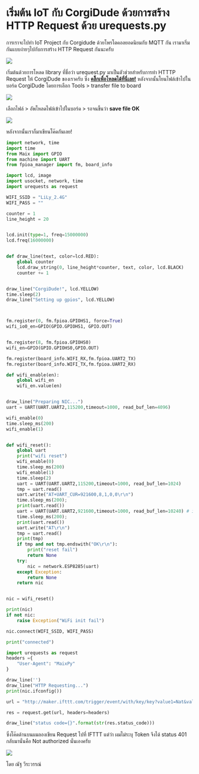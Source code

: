 # เริ่มต้น IoT กับ CorgiDude ด้วยการสร้าง HTTP Request ด้วย urequests.py

การเราจะไปทำ IoT Project กับ Corgidude ด้วยโพรโตคอลยอดนิยมกับ MQTT กัน เรามาเริ่มกันแบบง่ายๆไปกับการสร้าง HTTP Request กันนะครับ

![](https://ff.lnwfile.com/_/ff/_raw/he/0m/78.png)

เริ่มต้นด้วยการโหลด library ที่ชื่อว่า urequest.py มาเป็นตัวช่วยสำหรับการทำ HTTTP Request ให้ CorgiDude ของเราครับ ซึ่ง **[คลิ๊กเพื่อโหลดได้ที่นี่เลย!](https://gist.github.com/NAzT/5821cacdb98d9eb28d30a597186e4be1/archive/91cd28ae2389168f02a39c4ded0c12c02d0d1252.zip)**
หลังจากนั้นโยนไฟล์เข้าไปในบอร์ด CorgiDude โดยการเลือก Tools > transfer file to board

![](https://ff.lnwfile.com/_/ff/_raw/zw/xa/1n.png)

เลือกไฟล์ > อัพโหลดไฟล์เข้าไปในบอร์ด > รอจนขึ้นว่า **save file OK**

![](https://ff.lnwfile.com/_/ff/_raw/ch/p7/dh.png)

หลังจากนั้นเราก็มาเขียนโค๊ดกันเลย!

```python
import network, time
import time
from Maix import GPIO
from machine import UART
from fpioa_manager import fm, board_info

import lcd, image
import usocket, network, time
import urequests as request

WIFI_SSID = "LiLy_2.4G"
WIFI_PASS = ""

counter = 1
line_height = 20


lcd.init(type=1, freq=15000000)
lcd.freq(16000000)


def draw_line(text, color=lcd.RED):
    global counter
    lcd.draw_string(0, line_height*counter, text, color, lcd.BLACK)
    counter += 1


draw_line("CorgiDude!", lcd.YELLOW)
time.sleep(2)
draw_line("Setting up gpios", lcd.YELLOW)



fm.register(0, fm.fpioa.GPIOHS1, force=True)
wifi_io0_en=GPIO(GPIO.GPIOHS1, GPIO.OUT)


fm.register(8, fm.fpioa.GPIOHS0)
wifi_en=GPIO(GPIO.GPIOHS0,GPIO.OUT)

fm.register(board_info.WIFI_RX,fm.fpioa.UART2_TX)
fm.register(board_info.WIFI_TX,fm.fpioa.UART2_RX)

def wifi_enable(en):
    global wifi_en
    wifi_en.value(en)


draw_line("Preparing NIC...")
uart = UART(UART.UART2,115200,timeout=1000, read_buf_len=4096)

wifi_enable(0)
time.sleep_ms(200)
wifi_enable(1)


def wifi_reset():
    global uart
    print("wifi reset")
    wifi_enable(0)
    time.sleep_ms(200)
    wifi_enable(1)
    time.sleep(2)
    uart = UART(UART.UART2,115200,timeout=1000, read_buf_len=1024)
    tmp = uart.read()
    uart.write("AT+UART_CUR=921600,8,1,0,0\r\n")
    time.sleep_ms(200);
    print(uart.read())
    uart = UART(UART.UART2,921600,timeout=1000, read_buf_len=10240) # important! baudrate too low or read_buf_len too small will loose data
    time.sleep_ms(200);
    print(uart.read())
    uart.write("AT\r\n")
    tmp = uart.read()
    print(tmp)
    if tmp and not tmp.endswith("OK\r\n"):
        print("reset fail")
        return None
    try:
        nic = network.ESP8285(uart)
    except Exception:
        return None
    return nic


nic = wifi_reset()

print(nic)
if not nic:
    raise Exception("WiFi init fail")

nic.connect(WIFI_SSID, WIFI_PASS)

print("connected")

import urequests as request
headers ={
    "User-Agent": "MaixPy"
}

draw_line('')
draw_line("HTTP Requesting...")
print(nic.ifconfig())

url = "http://maker.ifttt.com/trigger/event/with/key/key?value1=Nat&value2=StayX"

res = request.get(url, headers=headers)

draw_line("status code={}".format(str(res.status_code)))
```

ซึ่งโค๊ดด้านบนผมลองเขียน Request ไปที่ IFTTT แต่ว่า ผมไม่ระบุ Token จึงได้ status 401 กลับมานั่นคือ Not authorized นั่นเองครับ 

![](https://ff.lnwfile.com/_/ff/_raw/f1/7s/79.jpg)

โดย ณัฐ วีระวรรณ์ 